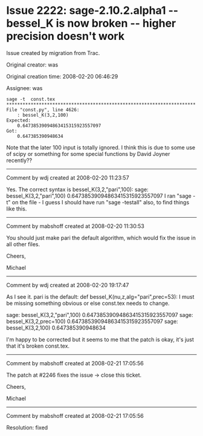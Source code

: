 # Issue 2222: sage-2.10.2.alpha1 -- bessel_K is now broken -- higher precision doesn't work

Issue created by migration from Trac.

Original creator: was

Original creation time: 2008-02-20 06:46:29

Assignee: was


```
sage -t  const.tex                                          **********************************************************************
File "const.py", line 4626:
    : bessel_K(3,2,100)
Expected:
    0.64738539094863415315923557097
Got:
    0.647385390948634
```


Note that the later 100 input is totally ignored.  I think this is due
to some use of scipy or something for some special functions by David
Joyner recently??


---

Comment by wdj created at 2008-02-20 11:23:57

Yes. The correct syntax is bessel_K(3,2,"pari",100):
sage: bessel_K(3,2,"pari",100)
0.64738539094863415315923557097
I ran "sage -t" on the file - I guess I should have run "sage -testall" also,
to find things like this.


---

Comment by mabshoff created at 2008-02-20 11:30:53

You should just make pari the default algorithm, which would fix the issue in all other files.

Cheers,

Michael


---

Comment by wdj created at 2008-02-20 19:17:47

As I see it. pari is the default:
def bessel_K(nu,z,alg="pari",prec=53):
I must be missing something obvious or else const.tex needs to change.

sage: bessel_K(3,2,"pari",100)
0.64738539094863415315923557097
sage: bessel_K(3,2,prec=100)
0.64738539094863415315923557097
sage: bessel_K(3,2,100)
0.647385390948634

I'm happy to be corrected but it seems to me that the patch is okay,
it's just that it's broken const.tex.


---

Comment by mabshoff created at 2008-02-21 17:05:56

The patch at #2246 fixes the issue -> close this ticket.

Cheers,

Michael


---

Comment by mabshoff created at 2008-02-21 17:05:56

Resolution: fixed
